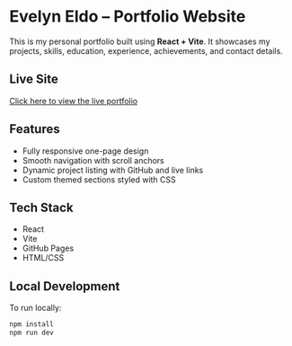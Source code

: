 # Evelyn Eldo – Portfolio Website

This is my personal portfolio built using **React + Vite**. It showcases my projects, skills, education, experience, achievements, and contact details.

## Live Site
[Click here to view the live portfolio](https://evelyneldo.github.io/my-portfolio)

##  Features
- Fully responsive one-page design
- Smooth navigation with scroll anchors
- Dynamic project listing with GitHub and live links
- Custom themed sections styled with CSS

## Tech Stack
- React
- Vite
- GitHub Pages
- HTML/CSS

## Local Development
To run locally:

```bash
npm install
npm run dev
